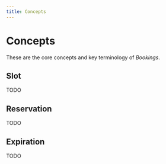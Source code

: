 ```yaml
---
title: Concepts
---
```


# Concepts

These are the core concepts and key terminology of *Bookings*.

## Slot

TODO

## Reservation

TODO

## Expiration

TODO